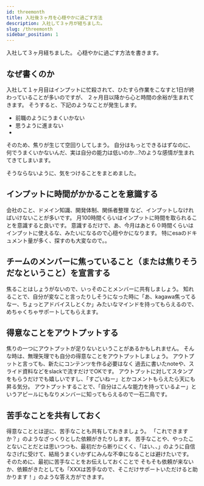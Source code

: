 ```yaml
---
id: threemonth
title: 入社後３ヶ月を心穏やかに過ごす方法
description: 入社して３ヶ月が経ちました。
slug: /threemonth
sidebar_position: 1
---
```


入社して３ヶ月経ちました。
心穏やかに過ごす方法を書きます。

## なぜ書くのか
入社して１ヶ月目はインプットに忙殺されて、ひたすら作業をこなすと1日が終わっていることが多いのですが、
２ヶ月目以降から心と時間の余裕が生まれてきます。
そうすると、下記のようなことが発生します。
- 前職のようにうまくいかない
- 思うように進まない
- 
そのため、焦りが生じて空回りしてしまう。
自分はもっとできるはずなのに、何でうまくいかないんだ、実は自分の能力は低いのか...?のような感情が生まれてきてしまいます。

そうならないように、気をつけることをまとめました。

## インプットに時間がかかることを意識する
会社のこと、ドメイン知識、開発体制、関係者整理
など、インプットしなければいけないことが多いです。
月100時間くらいはインプットに時間を取られることを意識すると良いです。
意識するだけで、あ、今月はあと６０時間くらいはインプットに使えるな、みたいになるので心穏やかになります。
特にesaのドキュメント量が多く、探すのも大変なので。。

## チームのメンバーに焦っていること（または焦りそうだなということ）を宣言する
焦ることはしょうがないので、いっそのことメンバーに共有しましょう。
知れることで、自分が変なこと言ったりしそうになった時に「あ、kagawa焦ってるなー、ちょっとアドバイスしとくか」みたいなマインドを持ってもらえるので、めちゃくちゃサポートしてもらえます。

## 得意なことをアウトプットする
焦りの一つにアウトプットが足りないということがあるかもしれません。
そんな時は、無理矢理でも自分の得意なことをアウトプットしましょう。
アウトプットと言っても、新たにコンテンツを作る必要はなく
過去に書いたnoteや、スライド資料などをslackで流すだけでOKです。
アウトプットに対してスタンプをもらうだけでも嬉しいですし、「すごいねー」とかコメントもらえたら天にも昇る気分。
アウトプットすることで、「自分はこんな能力を持っているよー」というアピールにもなりメンバーに知ってもらえるので一石二鳥です。

## 苦手なことを共有しておく
得意なこととは逆に、苦手なことも共有しておきましょう。
「これできますか？」のようなざっくりとした依頼がきたりします。
苦手なことや、やったことないことだとは思いつつも、最初だから断りにくく、「はい、、」のように自信なさげに受けて、結局うまくいかずにみんな不幸になることは避けたいです。
そのために、最初に苦手なことをお伝えしておくことで
そもそも依頼が来ないか、依頼がきたとしても「XXXは苦手なので、そこだけサポートいただけると助かります！」のような答え方ができます。

